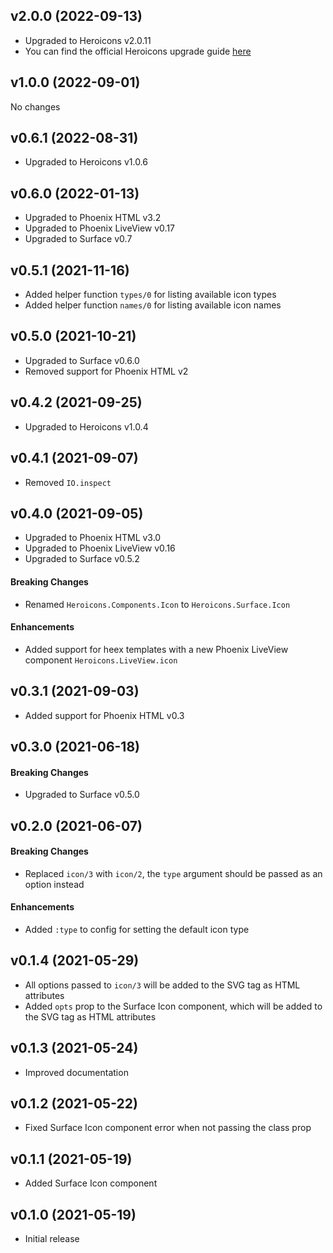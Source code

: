 ## v2.0.0 (2022-09-13)

- Upgraded to Heroicons v2.0.11
- You can find the official Heroicons upgrade guide [here](https://github.com/tailwindlabs/heroicons/releases/tag/v2.0.0)

## v1.0.0 (2022-09-01)

No changes

## v0.6.1 (2022-08-31)

- Upgraded to Heroicons v1.0.6

## v0.6.0 (2022-01-13)

- Upgraded to Phoenix HTML v3.2
- Upgraded to Phoenix LiveView v0.17
- Upgraded to Surface v0.7

## v0.5.1 (2021-11-16)

- Added helper function `types/0` for listing available icon types
- Added helper function `names/0` for listing available icon names

## v0.5.0 (2021-10-21)

- Upgraded to Surface v0.6.0
- Removed support for Phoenix HTML v2

## v0.4.2 (2021-09-25)

- Upgraded to Heroicons v1.0.4

## v0.4.1 (2021-09-07)

- Removed `IO.inspect`

## v0.4.0 (2021-09-05)

- Upgraded to Phoenix HTML v3.0
- Upgraded to Phoenix LiveView v0.16
- Upgraded to Surface v0.5.2

#### Breaking Changes

- Renamed `Heroicons.Components.Icon` to `Heroicons.Surface.Icon`

#### Enhancements

- Added support for heex templates with a new Phoenix LiveView component `Heroicons.LiveView.icon`

## v0.3.1 (2021-09-03)

- Added support for Phoenix HTML v0.3

## v0.3.0 (2021-06-18)

#### Breaking Changes

- Upgraded to Surface v0.5.0

## v0.2.0 (2021-06-07)

#### Breaking Changes

- Replaced `icon/3` with `icon/2`, the `type` argument should be passed as an option instead

#### Enhancements

- Added `:type` to config for setting the default icon type

## v0.1.4 (2021-05-29)

- All options passed to `icon/3` will be added to the SVG tag as HTML attributes
- Added `opts` prop to the Surface Icon component, which will be added to the SVG tag as HTML attributes

## v0.1.3 (2021-05-24)

- Improved documentation

## v0.1.2 (2021-05-22)

- Fixed Surface Icon component error when not passing the class prop

## v0.1.1 (2021-05-19)

- Added Surface Icon component

## v0.1.0 (2021-05-19)

- Initial release
